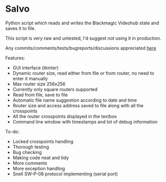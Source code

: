 # Salvo
Python script which reads and writes the Blackmagic Videohub state and saves it to file.

This script is very raw and untested, I'd suggest not using it in production.

Any commits/comments/tests/bugreports/discussions appreciated [here](https://github.com/BakaTopcat/Salvo/discussions)

Features:
- GUI interface (tkinter)
- Dynamic router size, read either from file or from router, no need to enter it manually
- Max router size 256x256
- Currently only square routers supported
- Read from file, save to file
- Automatic file name suggestion according to date and time
- Router size and access address saved to file along with all the crosspoints
- All the router crosspoints displayed in the textbox
- Command line window with timestamps and lot of debug information

To-do:
- Locked crosspoints handling
- Thorough testing
- Bug checking
- Making code neat and tidy
- More comments
- More exception handling
- Snell SW-P-08 protocol implementing (serial port)
